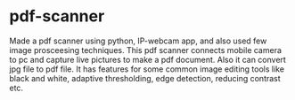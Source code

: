 # pdf-scanner

Made a pdf scanner using python, IP-webcam app, and also used few image prosceesing techniques.
This pdf scanner connects mobile camera to pc and capture live pictures to make a pdf document. Also it can convert jpg file to pdf file. It has features for some common image editing tools like black and white, adaptive thresholding, edge detection, reducing contrast etc.  
